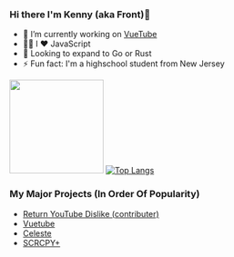 ### Hi there I'm Kenny (aka Front)👋

- 🔭 I’m currently working on [VueTube](https://github.com/Frontesque/VueTube/)
- 👨‍💻 I ❤️ JavaScript
- 🌱 Looking to expand to Go or Rust
- ⚡ Fun fact: I'm a highschool student from New Jersey

<img height="165em" src="https://github-readme-stats.vercel.app/api?username=Frontesque&theme=tokyonight&show_icons=true&hide_border=true&count_private=true&include_all_commits=true" /> [![Top Langs](https://github-readme-stats.vercel.app/api/top-langs/?username=Frontesque&theme=tokyonight&hide_border=true&layout=compact)](https://github.com/anuraghazra/github-readme-stats)

### My Major Projects (In Order Of Popularity)
- [Return YouTube Dislike (contributer)](https://github.com/Anarios/return-youtube-dislike)
- [Vuetube](https://github.com/Frontesque/VueTube)
- [Celeste](https://celeste.photos)
- [SCRCPY+](https://github.com/frontesque/scrcpy-plus)
